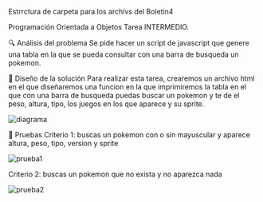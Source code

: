 Estrrctura de carpeta para los archivs del Boletin4

Programación Orientada a Objetos Tarea INTERMEDIO.

🔍 Análisis del problema Se pide hacer un script de javascript que genere una tabla en la que se pueda consultar con una barra de busqueda un pokemon.

📐 Diseño de la solución Para realizar esta tarea, crearemos un archivo html en el que diseñaremos una funcion en la que imprimiremos la tabla en el que con una barra de busqueda puedas buscar un pokemon y te de el peso, altura, tipo, los juegos en los que aparece y su sprite.



![diagrama](https://user-images.githubusercontent.com/95092587/207674965-959c89a8-560e-4f3e-9f5e-5c485eae0749.png)


📐 Pruebas Criterio 1: buscas un pokemon con o sin mayuscular y aparece altura, peso, tipo, version y sprite


![prueba1](https://user-images.githubusercontent.com/95092587/207674279-2a34d3e6-80e9-4d60-88a1-06207664f302.gif)



Criterio 2: buscas un pokemon que no exista y no aparezca nada


![prueba2](https://user-images.githubusercontent.com/95092587/207674285-acad5ef3-a7e7-42ea-8996-7a918d98e7c4.gif)


